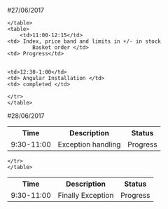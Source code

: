 

#27/06/2017
    <table>
    <tr>
    <th>  Time  </th>
    <th>   Description    </th>
    <th/>  Status </th>
    </tr>
    <tr>
    <td>9:30-11:00</td>
    <td> Exception handling</td>
    <td> Progress</td>
	
	</table>
	<table>
	    <td>11:00-12:15</td>
    <td> Index, price band and limits in +/- in stock
			Basket order </td>
    <td> Progress</td>
	
	
	<td>12:30-1:00</td>
    <td> Angular Installation </td>
    <td> completed </td>
	
    </tr>
    </table>
   

#28/06/2017
	<table>
	<tr>
	<th> Time  </th>
	<th>  Description   </th>
	<th>  Status </th>
	</tr>
	<tr>
	    <td>9:30-11:00</td>
    <td> Finally Exception</td>
    <td> Progress</td>
	
	</tr>
	</table>
	